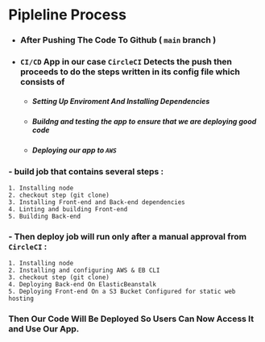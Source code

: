 # Pipleline Process

- ### After Pushing The Code To Github ( `main` branch ) 
- ### `CI/CD` App in our case `CircleCI` Detects the push then proceeds to do the steps written in its config file which consists of 
    - ##### Setting Up Enviroment And Installing Dependencies
    - ##### Buildng and testing the app to ensure that we are deploying good code
    - ##### Deploying our app to `AWS`

### - build job that contains several steps : 
    1. Installing node
    2. checkout step (git clone)
    3. Installing Front-end and Back-end dependencies
    4. Linting and building Front-end
    5. Building Back-end
### - Then deploy job will run only after a manual approval from `CircleCI` : 
    1. Installing node
    2. Installing and configuring AWS & EB CLI  
    3. checkout step (git clone)
    4. Deploying Back-end On ElasticBeanstalk
    5. Deploying Front-end On a S3 Bucket Configured for static web hosting

### Then Our Code Will Be Deployed So Users Can Now Access It and Use Our App.
